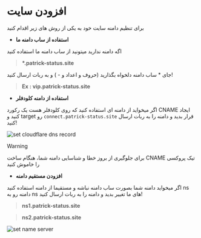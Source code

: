 # افزودن سایت

برای تنظیم دامنه سایت خود به یکی از روش های زیر اقدام کنید



- **استفاده از ساب دامنه ما**

اگه دامنه ندارید میتونید از ساب دامنه ما استفاده کنید 

> __*.patrick-status.site__

جای * ساب دامنه دلخواه بگذارید (حروف و اعداد و - ) و به ربات ارسال کنید!

> **Ex : vip.patrick-status.site**


-  **استفاده از دامنه کلودفلر**

اگر میخواید از دامنه ای استفاده کنید که روی کلودفلر هست یک رکورد CNAME ایجاد کنید و target رو `connect.patrick-status.site` قرار بدید و دامنه را به ربات ارسال کنید!

![set cloudflare dns record](https://raw.githubusercontent.com/Kup1ng/Patrick/main/images/cloudflare-dns-set.png)


> [!WARNING]
> برای جلوگیری از بروز خطا و شناسایی دامنه شما، هنگام ساخت CNAME تیک پروکسی را خاموش کنید


- **افزودن مستقیم دامنه**

اگر میخواید دامنه شما بصورت ساب دامنه نباشه و مستقیما از دامنه استفاده کنید ns دامنه رو به ns های ما تغییر بدید و دامنه را به ربات ارسال کنید!
> **ns1.patrick-status.site**

> **ns2.patrick-status.site**

![set name server](https://raw.githubusercontent.com/Kup1ng/Patrick/main/images/ns-set.png)
